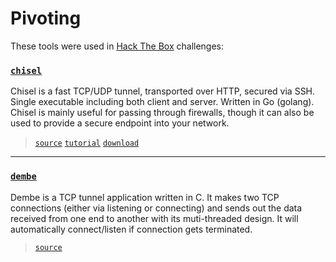 # Pivoting

These tools were used in [Hack The Box](https://www.hackthebox.com/) challenges:

### [`chisel`](ssti_payload_generator_java_springboot.py)

Chisel is a fast TCP/UDP tunnel, transported over HTTP, secured via SSH.
Single executable including both client and server. Written in Go (golang).
Chisel is mainly useful for passing through firewalls, though it can also be used to provide a secure endpoint into your network.

> [`source`](https://github.com/jpillora/chisel)
> [`tutorial`](https://ap3x.github.io/posts/pivoting-with-chisel/)
> [`download`](https://github.com/jpillora/chisel/releases/download/v1.7.7/chisel_1.7.7_linux_amd64.gz)

---

### [`dembe`](https://github.com/BloodhoundAllfather/dembe.git)

Dembe is a TCP tunnel application written in C.
It makes two TCP connections (either via listening or connecting) and sends out the data received from one end to another with its muti-threaded design.
It will automatically connect/listen if connection gets terminated.

> [`source`](https://github.com/BloodhoundAllfather/dembe)
